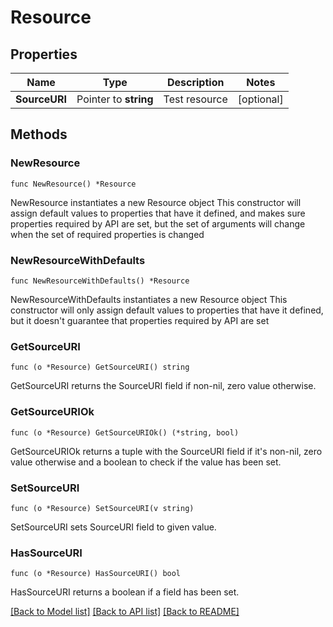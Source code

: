 # Resource

## Properties

Name | Type | Description | Notes
------------ | ------------- | ------------- | -------------
**SourceURI** | Pointer to **string** | Test resource | [optional] 

## Methods

### NewResource

`func NewResource() *Resource`

NewResource instantiates a new Resource object
This constructor will assign default values to properties that have it defined,
and makes sure properties required by API are set, but the set of arguments
will change when the set of required properties is changed

### NewResourceWithDefaults

`func NewResourceWithDefaults() *Resource`

NewResourceWithDefaults instantiates a new Resource object
This constructor will only assign default values to properties that have it defined,
but it doesn't guarantee that properties required by API are set

### GetSourceURI

`func (o *Resource) GetSourceURI() string`

GetSourceURI returns the SourceURI field if non-nil, zero value otherwise.

### GetSourceURIOk

`func (o *Resource) GetSourceURIOk() (*string, bool)`

GetSourceURIOk returns a tuple with the SourceURI field if it's non-nil, zero value otherwise
and a boolean to check if the value has been set.

### SetSourceURI

`func (o *Resource) SetSourceURI(v string)`

SetSourceURI sets SourceURI field to given value.

### HasSourceURI

`func (o *Resource) HasSourceURI() bool`

HasSourceURI returns a boolean if a field has been set.


[[Back to Model list]](../README.md#documentation-for-models) [[Back to API list]](../README.md#documentation-for-api-endpoints) [[Back to README]](../README.md)


